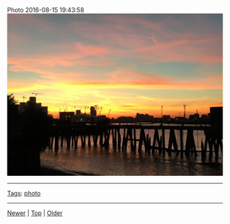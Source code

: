 <!--
title: Photo 2016-08-15 19
date: 2020-06-28T14:55:35.531Z
tags: photo
-->








Photo 2016-08-15 19:43:58
![](148993750632-0.jpg)

<!--BOTTOM-POST-NAVIGATION-->
---

[Tags](tags.md): [photo](tag-photo.md)

---

[Newer](148243847377.md) | [Top](index.md) | [Older](150071086552.md)